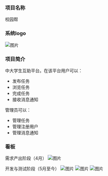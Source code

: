 ### 项目名称
校园帮

### 系统logo
![图片](https://uploader.shimo.im/f/rggaGJCUYfgailIt.png!thumbnail)
### 项目简介
中大学生互助平台。在该平台用户可以：
* 发布任务
* 浏览任务
* 完成任务
* 接收消息通知

管理员可以：
* 管理任务
* 管理注册用户
* 管理消息通知

### 看板
需求产出阶段（4月）
![图片](https://uploader.shimo.im/f/Qi1cMGBHGpAfCqqQ.png!thumbnail)

开发与测试阶段（5月至今）
![图片](https://uploader.shimo.im/f/q851q4XuBv8BMRVP.png!thumbnail)
![图片](https://uploader.shimo.im/f/RGUdcJ7leQMtJwR4.png!thumbnail)
![图片](https://uploader.shimo.im/f/ZRp2f2S7mIIO8mM1.png!thumbnail)



